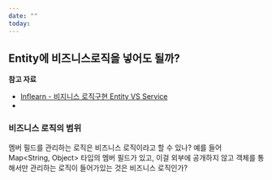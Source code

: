 ```yaml
---
date: ""
today:
---
```

## Entity에 비즈니스로직을 넣어도 될까?

**참고 자료**
- [Inflearn - 비지니스 로직구현 Entity VS Service](https://www.inflearn.com/questions/117315/%EB%B9%84%EC%A7%80%EB%8B%88%EC%8A%A4-%EB%A1%9C%EC%A7%81%EA%B5%AC%ED%98%84-entity-vs-service)
- 


### 비즈니스 로직의 범위

멤버 필드를 관리하는 로직은 비즈니스 로직이라고 할 수 있나? 
예를 들어 Map<String, Object> 타입의 멤버 필드가 있고, 이걸 외부에 공개하지 않고 객체를 통해서만 관리하는 로직이 들어가있는 것은 비즈니스 로직인가?